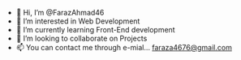 - 👋 Hi, I’m @FarazAhmad46
- 👀 I’m interested in Web Development
- 🌱 I’m currently learning Front-End development
- 💞️ I’m looking to collaborate on Projects 
- 📫 You can contact me through e-mial... faraza4676@gmail.com  

<!---
FarazAhmad46/FarazAhmad46 is a ✨ special ✨ repository because its `README.md` (this file) appears on your GitHub profile.
You can click the Preview link to take a look at your changes.
--->
